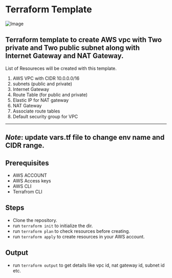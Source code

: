 # Terraform Template
![Image](https://www.datocms-assets.com/2885/1629941242-logo-terraform-main.svg)
## Terraform template to create AWS vpc with Two private and Two public subnet along with Internet Gateway and NAT Gateway.

List of Resoureces will be created with this template.
1. AWS VPC with CIDR 10.0.0.0/16
2. subnets (public and private)
3. Internet Gateway
4. Route Table (for public and private)
5. Elastic IP for NAT gateway 
6. NAT Gateway
7. Associate route tables
8. Default security group for VPC

---
*Note*: update vars.tf file to change env name and CIDR range.
---

## Prerequisites
- AWS ACCOUNT
- AWS Access keys
- AWS CLI 
- Terrafrom CLI

## Steps
- Clone the repository.
- run ```terraform init``` to initialize the dir.
- run ```terraform plan``` to check resources before creating.
- run ```terraform apply``` to create resources in your AWS account.

## Output
- run ```terraform output``` to get details like vpc id, nat gateway id, subnet id etc.
